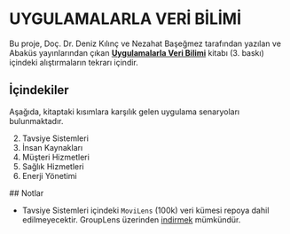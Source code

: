 # UYGULAMALARLA VERİ BİLİMİ

Bu proje, Doç. Dr. Deniz Kılınç ve Nezahat Başeğmez tarafından yazılan ve
Abaküs yayınlarından çıkan [**Uygulamalarla Veri Bilimi**](https://www.abakuskitap.com/urun/uygulamalarla-veri-bilimi)
kitabı (3. baskı) içindeki alıştırmaların tekrarı içindir.

## İçindekiler

Aşağıda, kitaptaki kısımlara karşılık gelen uygulama senaryoları bulunmaktadır.

2. Tavsiye Sistemleri
2. İnsan Kaynakları
2. Müşteri Hizmetleri
2. Sağlık Hizmetleri
2. Enerji Yönetimi

## Notlar

* Tavsiye Sistemleri içindeki `MoviLens` (100k) veri kümesi repoya dahil edilmeyecektir.
    GroupLens üzerinden [indirmek](http://files.grouplens.org/datasets/movielens/ml-100k.zip)
    mümkündür.